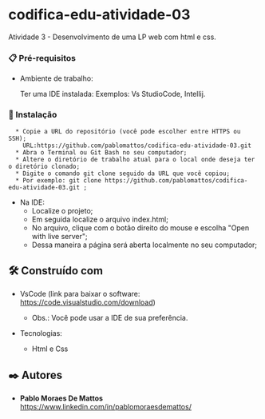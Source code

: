 # codifica-edu-atividade-03
Atividade 3 - Desenvolvimento de uma LP web com html e css.

### 📋 Pré-requisitos

- Ambiente de trabalho: 

	Ter uma IDE instalada:
    Exemplos: Vs StudioCode, Intellij.


### 🔧 Instalação
	
      * Copie a URL do repositório (você pode escolher entre HTTPS ou SSH);
  		URL:https://github.com/pablomattos/codifica-edu-atividade-03.git
      * Abra o Terminal ou Git Bash no seu computador;
      * Altere o diretório de trabalho atual para o local onde deseja ter o diretório clonado;
	  * Digite o comando git clone seguido da URL que você copiou;
	  * Por exemplo: git clone https://github.com/pablomattos/codifica-edu-atividade-03.git ;
 		
  - Na IDE:
      * Localize o projeto;
      * Em seguida localize o arquivo index.html;
      * No arquivo, clique com o botão direito do mouse e escolha "Open with live server";
	  * Dessa maneira a página será aberta localmente no seu computador;


## 🛠️ Construído com

- VsCode (link para baixar o software: https://code.visualstudio.com/download)
  	* Obs.: Você pode usar a IDE de sua preferência.

- Tecnologias:
  	* Html e Css


## ✒️ Autores

* **Pablo Moraes De Mattos** https://www.linkedin.com/in/pablomoraesdemattos/



